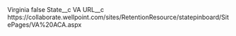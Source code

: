 <?xml version="1.0" encoding="UTF-8"?>
<CustomMetadata xmlns="http://soap.sforce.com/2006/04/metadata" xmlns:xsi="http://www.w3.org/2001/XMLSchema-instance" xmlns:xsd="http://www.w3.org/2001/XMLSchema">
    <label>Virginia</label>
    <protected>false</protected>
    <values>
        <field>State__c</field>
        <value xsi:type="xsd:string">VA</value>
    </values>
    <values>
        <field>URL__c</field>
        <value xsi:type="xsd:string">https://collaborate.wellpoint.com/sites/RetentionResource/statepinboard/SitePages/VA%20ACA.aspx</value>
    </values>
</CustomMetadata>
